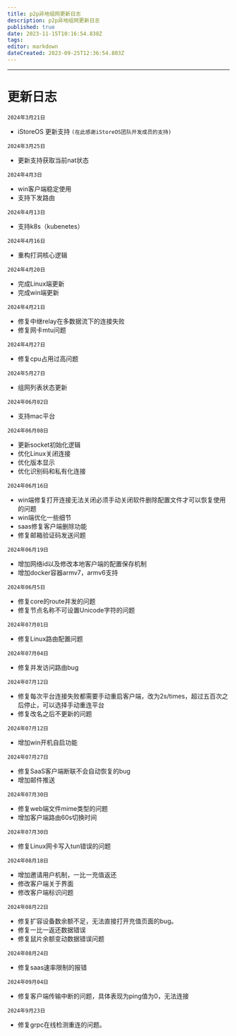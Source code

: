 ```yaml
---
title: p2p异地组网更新日志
description: p2p异地组网更新日志
published: true
date: 2023-11-15T10:16:54.838Z
tags: 
editor: markdown
dateCreated: 2023-09-25T12:36:54.803Z
---
```



-------------
# 更新日志
`2024年3月21日`  

* iStoreOS 更新支持 `(在此感谢iStoreOS团队开发成员的支持)`

`2024年3月25日`  

* 更新支持获取当前nat状态

`2024年4月3日`  

* win客户端稳定使用
* 支持下发路由

`2024年4月13日`  
* 支持k8s（kubenetes）

`2024年4月16日`  
* 重构打洞核心逻辑

`2024年4月20日`  
* 完成Linux端更新
* 完成win端更新

`2024年4月21日`  
* 修复中继relay在多数据流下的连接失败
* 修复网卡mtu问题

`2024年4月27日`
* 修复cpu占用过高问题

`2024年5月27日`
* 组网列表状态更新

`2024年06月02日`
* 支持mac平台

`2024年06月08日`
* 更新socket初始化逻辑
* 优化Linux关闭连接
* 优化版本显示
* 优化识别码和私有化连接
  
`2024年06月16日`
* win端修复打开连接无法关闭必须手动关闭软件删除配置文件才可以恢复使用的问题
* win端优化一些细节
* saas修复客户端删除功能
* 修复邮箱验证码发送问题

`2024年06月19日`
* 增加网络id以及修改本地客户端的配置保存机制
* 增加docker容器armv7，armv6支持

`2024年06月5日`
* 修复core的route并发的问题
* 修复节点名称不可设置Unicode字符的问题

`2024年07月01日`
* 修复Linux路由配置问题

`2024年07月04日`
* 修复并发访问路由bug

`2024年07月12日`
* 修复每次平台连接失败都需要手动重启客户端，改为2s/times，超过五百次之后停止，可以选择手动重连平台
* 修复改名之后不更新的问题

`2024年07月12日`  
* 增加win开机自启功能

`2024年07月27日`  
* 修复SaaS客户端断联不会自动恢复的bug
* 增加邮件推送

`2024年07月30日`  
* 修复web端文件mime类型的问题
* 增加客户端路由60s切换时间

`2024年07月30日`  
* 修复Linux网卡写入tun错误的问题

`2024年08月18日`  
* 增加邀请用户机制，一比一充值返还
* 修改客户端关于界面
* 修改客户端标识问题


`2024年08月22日`  
* 修复扩容设备数余额不足，无法直接打开充值页面的bug。
* 修复一比一返还数据错误
* 修复鼠片余额变动数据错误问题

`2024年08月24日` 
* 修复saas速率限制的报错


`2024年09月04日` 
* 修复客户端传输中断的问题，具体表现为ping值为0，无法连接


`2024年9月23日` 
* 修复grpc在线检测重连的问题。
